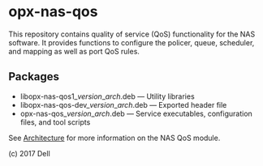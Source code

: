 # opx-nas-qos
This repository contains quality of service (QoS) functionality for the NAS software. It provides functions to configure the policer, queue, scheduler, and mapping as well as port QoS rules.

## Packages
- libopx-nas-qos1\_*version*\_*arch*.deb — Utility libraries  
- libopx-nas-qos-dev\_*version*\_*arch*.deb — Exported header file  
- opx-nas-qos\_*version*\_*arch*.deb — Service executables, configuration files, and tool scripts 

See [Architecture](https://github.com/open-switch/opx-docs/wiki/Architecture) for more information on the NAS QoS module.

(c) 2017 Dell
